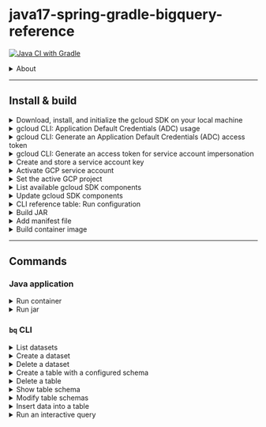 # java17-spring-gradle-bigquery-reference

[![Java CI with Gradle](https://github.com/squidmin/java17-spring-gradle-bigquery-reference/actions/workflows/spring-boot-ci.yml/badge.svg)](https://github.com/squidmin/java17-spring-gradle-bigquery-reference/actions/workflows/spring-boot-ci.yml)

<details>
<summary>About</summary>

Made with:
- **Adoptium Temurin OpenJDK 17.0.8**
- **Spring Boot v3.1.2**
- **Gradle 8.2.1**
- **IntelliJ IDEA 2023.1 (Ultimate Edition)**

</details>


---


## Install & build

<details>
<summary>Download, install, and initialize the gcloud SDK on your local machine</summary>

Refer to the <a href="https://cloud.google.com/sdk/docs/install#other_installation_options">`gcloud` CLI documentation</a> to complete this step.

Install the `gcloud` SDK to the user's home directory (e.g., `/Users/USERNAME/google-cloud-sdk`).

When it's finished installing, add the `gcloud` executable to your system's `$PATH` and run the command:

```shell
gcloud init
```

</details>


<details>
<summary>gcloud CLI: Application Default Credentials (ADC) usage</summary>

```shell
gcloud auth login
gcloud auth application-default login
```

</details>


<details>
<summary>gcloud CLI: Generate an Application Default Credentials (ADC) access token</summary>

If you're running the application locally, you can use the following command to generate an access token using Application Default Credentials (ADC):

```shell
gcloud auth application-default print-access-token
```

```shell
export GCP_ADC_ACCESS_TOKEN="$(gcloud auth application-default print-access-token)"
```

</details>


<details>
<summary>gcloud CLI: Generate an access token for service account impersonation</summary>

Run this command to generate an access token for a specific GCP service account:

```shell
export GCP_SA_ACCESS_TOKEN=$(gcloud auth print-access-token --impersonate-service-account='GCP_SA_EMAIL_ADDRESS')
```

**Replace the following**:
- `GCP_SA_EMAIL_ADDRESS`: the email address of the service account to impersonate.

Example:

```shell
export GCP_SA_ACCESS_TOKEN=$(gcloud auth print-access-token --impersonate-service-account='sa-developer@your-sa-name.iam.gserviceaccount.com')
```

</details>


<details>
<summary>Create and store a service account key</summary>

This section refers to usage of a GCP service account key (.json) file stored on your local file system.

To map a local `gcloud` installation to a volume on a container instance running the application, include the `-v` parameter in the `docker run` command used to start a container instance, as described below.

### macOS

Assuming the user's service account key file is stored in the same directory as their local `gcloud` installation:

`/Users/USERNAME/.config/gcloud`

```shell
export LOCAL_GCLOUD_AUTH_DIRECTORY=$HOME/.config/gcloud
```

and the target volume on the container instance is:

`/root/.config/gcloud`

```shell
export CONTAINER_GCLOUD_AUTH_DIRECTORY=/root/.config/gcloud
```

the command to run the container instance would be:

```shell
docker run --rm -it \
  -e GCP_SA_KEY_PATH=$GCP_SA_KEY_PATH \
  -e GCP_ADC_ACCESS_TOKEN=$GCP_ADC_ACCESS_TOKEN \
  -e GCP_SA_ACCESS_TOKEN=$GCP_SA_ACCESS_TOKEN \
  -e GCP_DEFAULT_USER_PROJECT_ID=$GCP_DEFAULT_USER_PROJECT_ID \
  -e GCP_DEFAULT_USER_DATASET=$GCP_DEFAULT_USER_DATASET \
  -e GCP_DEFAULT_USER_TABLE=$GCP_DEFAULT_USER_TABLE \
  -e GCP_SA_PROJECT_ID=$GCP_SA_PROJECT_ID \
  -e GCP_SA_DATASET=$GCP_SA_DATASET \
  -e GCP_SA_TABLE=$GCP_SA_TABLE \
  -v ${LOCAL_GCLOUD_AUTH_DIRECTORY}:${CONTAINER_GCLOUD_AUTH_DIRECTORY} \
  -v ${LOCAL_MAVEN_REPOSITORY}:${CONTAINER_MAVEN_REPOSITORY} \
  java17-spring-gradle-bigquery-reference
```

**Replace the following** in the path to the `gcloud` directory:

- `USERNAME`: the current OS user's username

so that the path to the service account key file is correct, e.g.:

`/Users/squidmin/.config/gcloud/sa-private-key.json`

Read <a href="https://cloud.google.com/iam/docs/keys-create-delete#iam-service-account-keys-create-gcloud">here</a> for more information about creating service account keys.

Read <a href="">here</a> for more information about run config CLI arguments.

</details>


<details>
<summary>Activate GCP service account</summary>

```shell
gcloud auth activate-service-account --key-file=GCP_SA_KEY_PATH
```

**Replace the following**:
- `GCP_SA_KEY_PATH`: path to the user's service account key file.

Example:

```shell
gcloud auth activate-service-account --key-file='/Users/squidmin/.config/gcloud/sa-private-key.json'
```

</details>


<details>
<summary>Set the active GCP project</summary>

```shell
gcloud config set project ${GCP_DEFAULT_USER_PROJECT_ID}
```

</details>


<details>
<summary>List available gcloud SDK components</summary>

```shell
gcloud components list
```

</details>


<details>
<summary>Update gcloud SDK components</summary>

```shell
gcloud components update
```

</details>


<details>
<summary>CLI reference table: Run configuration</summary>



</details>


<details>
<summary>Build JAR</summary>

```shell
./gradlew clean build
```

```shell
./gradlew clean build -x test
```

```shell
./gradlew clean build testClasses -x test
```

</details>


<details>
<summary>Add manifest file</summary>

```shell
jar -cmvf \
  ./build/tmp/jar/MANIFEST.MF \
  ./build/libs/java17-spring-gradle-bigquery-reference-0.0.1-SNAPSHOT.jar \
  ./build/classes/java/main/org/squidmin/java/spring/gradle/bigquery/Java17SpringGradleBigQueryReferenceApplication.class
```

</details>


<details>
<summary>Build container image</summary>

```shell
docker build \
  --build-arg GCP_SA_KEY_PATH=${GCP_SA_KEY_PATH} \
  --build-arg GCP_DEFAULT_USER_PROJECT_ID=${GCP_DEFAULT_USER_PROJECT_ID} \
  --build-arg GCP_DEFAULT_USER_DATASET=${GCP_DEFAULT_USER_DATASET} \
  --build-arg GCP_DEFAULT_USER_TABLE=${GCP_DEFAULT_USER_TABLE}
  -t java17-spring-gradle-bigquery-reference .
```



</details>


---


## Commands


### Java application

<details>
<summary>Run container</summary>

```shell
docker run --rm -it \
  -e GCP_SA_KEY_PATH=$GCP_SA_KEY_PATH \
  -e GCP_ADC_ACCESS_TOKEN=$GCP_ADC_ACCESS_TOKEN \
  -e GCP_SA_ACCESS_TOKEN=$GCP_SA_ACCESS_TOKEN \
  -e GCP_DEFAULT_USER_PROJECT_ID=$GCP_DEFAULT_USER_PROJECT_ID \
  -e GCP_DEFAULT_USER_DATASET=$GCP_DEFAULT_USER_DATASET \
  -e GCP_DEFAULT_USER_TABLE=$GCP_DEFAULT_USER_TABLE \
  -e GCP_SA_PROJECT_ID=$GCP_SA_PROJECT_ID \
  -e GCP_SA_DATASET=$GCP_SA_DATASET \
  -e GCP_SA_TABLE=$GCP_SA_TABLE \
  -v ${LOCAL_GCLOUD_AUTH_DIRECTORY}:${CONTAINER_GCLOUD_AUTH_DIRECTORY} \
  -v ${LOCAL_MAVEN_REPOSITORY}:${CONTAINER_MAVEN_REPOSITORY} \
  java17-spring-gradle-bigquery-reference
```

</details>


<details>
<summary>Run jar</summary>

```shell
exec java -jar \
  -Dspring.profiles.active=local \
  ./build/libs/java17-spring-gradle-bigquery-reference-0.0.1-SNAPSHOT.jar
```

</details>


### `bq` CLI

<details>
<summary>List datasets</summary>

```shell
bq ls --filter labels.key:value \
  --max_results integer \
  --format=prettyjson \
  --project_id project_id
```

**Replace the following**:
- `key:value`: a label key and value, if applicable.
- `integer`: an integer representing the number of datasets to list.
- `project_id`: the name of the GCP project to target.

**Examples**:

```shell
bq ls --format=pretty
```

</details>


<details>
<summary>Create a dataset</summary>

Refer to the <a href="https://cloud.google.com/bigquery/docs/datasets#create-dataset">GCP documentation for creating datasets</a>.

**Examples**:

```shell
bq --location=us mk \
  --dataset \
  --default_partition_expiration=3600 \
  --default_table_expiration=3600 \
  --description="An example." \
  --label=test_label_1:test_value_1 \
  --label=test_label_2:test_value_2 \
  --max_time_travel_hours=168 \
  --storage_billing_model=LOGICAL \
  lofty-root-378503:test_dataset_integration
```

The Cloud Key Management Service (KMS) key parameter (`KMS_KEY_NAME`) can be specified.
This parameter is used to pass the name of the default Cloud Key Management Service key used to protect newly created tables in this dataset.
You cannot create a Google-encrypted table in a dataset with this parameter set.

```shell
bq --location=us mk \
  --dataset \
  --default_kms_key=KMS_KEY_NAME \
  ...
  lofty-root-378503:test_dataset_integration
```

</details>


<details>
<summary>Delete a dataset</summary>

Refer to the <a href="https://cloud.google.com/bigquery/docs/managing-datasets#delete_a_dataset">GCP documentation for deleting a dataset</a>.

#### Examples:

Remove all tables in the dataset (`-r` flag):

```shell
bq rm -r -f -d lofty-root-378503:test_dataset_integration
```

</details>


<details>
<summary>Create a table with a configured schema</summary>

**Create an empty table with an inline schema definition**

```shell
bq mk --table project_id:dataset.table schema
```

**Replace the following**:
- `project_id`: the name of the GCP project to target.
- `dataset`: the name of the BigQuery dataset to target.
- `table`: the name of the BigQuery table to target.
- `schema`: an inline schema definition.

Example:

```shell
bq mk --table \
  lofty-root-378503:test_dataset_integration.test_table_integration \
  id:STRING,creation_timestamp:DATETIME,last_update_timestamp:DATETIME,column_a:STRING,column_b:BOOL
```

### Specify the schema in a JSON schema file

For an example JSON schema file, refer to: `/schema/example.json`.

**Create an empty table**

```shell
bq mk --table \
  project_id:dataset.table \
  path_to_schema_file
```

Example:

```shell
bq mk --table \
  lofty-root-378503:test_dataset_integration.test_table_integration \
  ./schema/example.json
```

**Create a table with CSV data**

```shell
bq --location=location load \
  --source_format=format \
  project_id:dataset.table \
  path_to_data_file \
  path_to_schema_file
```

Example:

```shell
bq --location=us load \
  --source_format=CSV \
  lofty-root-378503:test_dataset_integration.test_table_integration \
  ./csv/example.csv \
  ./schema/example.json
```

Refer to the BigQuery documentation: <a href="https://cloud.google.com/bigquery/docs/loading-data-cloud-storage-csv#details_of_loading_csv_data">Details of loading CSV data</a>.

</details>


<details>
<summary>Delete a table</summary>

```shell
bq rm --table test_dataset_integration.test_table_integration
```

</details>


<details>
<summary>Show table schema</summary>

Example:

```shell
bq show \
  --schema \
  --format=prettyjson \
  lofty-root-378503:test_dataset_integration.test_table_integration
```

The table schema can be written to a file:

```shell
bq show \
  --schema \
  --format=prettyjson \
  lofty-root-378503:test_dataset_integration.test_table_integration \ > ./schema/example_show-write.json
```

</details>


<details>
<summary>Modify table schemas</summary>

```shell
bq update \
  lofty-root-378503:test_dataset_integration.test_table_integration \
  ./schema/example_update.json
```

Refer to the <a href="https://cloud.google.com/bigquery/docs/managing-table-schemas">GCP documentation on modifying table schemas.</a>.

</details>


<details>
<summary>Insert data into a table</summary>

**Examples**:

Insert for known values:

```shell
bq insert test_dataset_integration.test_table_integration ./json/example.json
```

Specify a template suffix (`--template_suffix` or `-x`):

```shell
bq insert --ignore_unknown_values \
  --template_suffix=_insert \
  test_dataset_integration.test_table_integration \
  ./json/example.json
```

Refer to the <a href="">`bq insert` documentation</a>.

</details>


<details>
<summary>Run an interactive query</summary>

```shell
bq query \
  --use_legacy_sql=false \
  'query_string'
```

Example:

```shell
bq query \
  --use_legacy_sql=false \
  'SELECT
    id, fieldC
  FROM
    `lofty-root-378503.test_dataset_integration.test_table_integration`
  LIMIT
    3;'
```

</details>
